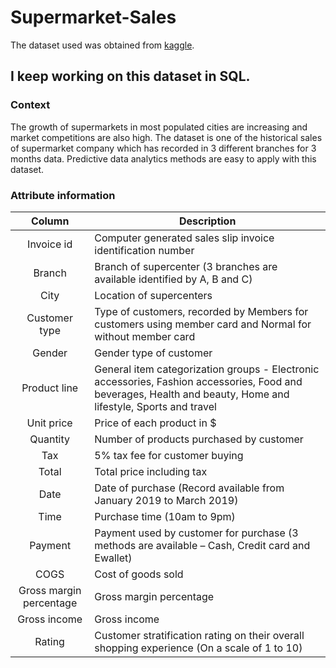 # Supermarket-Sales

The dataset used was obtained from [kaggle](https://www.kaggle.com/mahmoudeletrby/supermarket).

I keep working on this dataset in SQL.
-----------------------
### Context
The growth of supermarkets in most populated cities are increasing and market competitions are also high. The dataset is one of the historical sales of supermarket company which has recorded in 3 different branches for 3 months data. Predictive data analytics methods are easy to apply with this dataset.

### Attribute information
| Column   | Description  |
| :------------:|--------------------------------------------------------------|
|Invoice id | Computer generated sales slip invoice identification number|
|Branch | Branch of supercenter (3 branches are available identified by A, B and C)|
|City | Location of supercenters|
|Customer type | Type of customers, recorded by Members for customers using member card and Normal for without member card|
|Gender | Gender type of customer|
|Product line | General item categorization groups - Electronic accessories, Fashion accessories, Food and beverages, Health and beauty, Home and lifestyle, Sports and travel|
|Unit price | Price of each product in $ |
|Quantity | Number of products purchased by customer |
|Tax | 5% tax fee for customer buying|
|Total | Total price including tax|
|Date | Date of purchase (Record available from January 2019 to March 2019) |
|Time | Purchase time (10am to 9pm)|
|Payment | Payment used by customer for purchase (3 methods are available – Cash, Credit card and Ewallet)|
|COGS | Cost of goods sold|
|Gross margin percentage | Gross margin percentage|
|Gross income | Gross income|
|Rating | Customer stratification rating on their overall shopping experience (On a scale of 1 to 10)|
